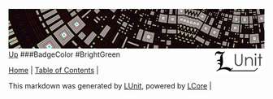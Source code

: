 ![](../Content/LUnit-banner-small.png "")
[<img align="right" src="../Content/LUnit-logo-small.png">](../../README.md)
[Up](BadgeColor.md)
###BadgeColor
#BrightGreen

[Home](../../README.md) | [Table of Contents](../../TableOfContents.md) | 


This markdown was generated by [LUnit](https://github.com/CodeSingularity/LUnit), powered by [LCore](https://github.com/CodeSingularity/LCore) | 


